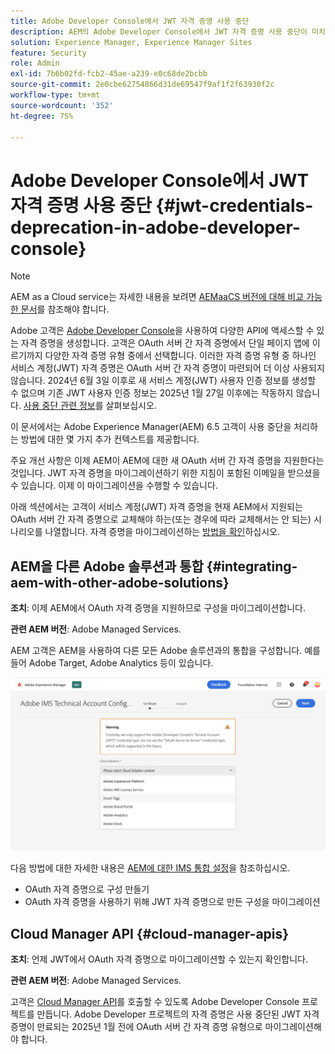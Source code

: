 ```yaml
---
title: Adobe Developer Console에서 JWT 자격 증명 사용 중단
description: AEM의 Adobe Developer Console에서 JWT 자격 증명 사용 중단이 미치는 영향에 대해 알아봅니다.
solution: Experience Manager, Experience Manager Sites
feature: Security
role: Admin
exl-id: 7b6b02fd-fcb2-45ae-a239-e0c68de2bcbb
source-git-commit: 2e0cbe62754866d31de69547f9af1f2f63930f2c
workflow-type: tm+mt
source-wordcount: '352'
ht-degree: 75%

---
```


# Adobe Developer Console에서 JWT 자격 증명 사용 중단 {#jwt-credentials-deprecation-in-adobe-developer-console}

>[!NOTE]
> AEM as a Cloud service는 자세한 내용을 보려면 [AEMaaCS 버전에 대해 비교 가능한 문서](https://experienceleague.adobe.com/docs/experience-manager-cloud-service/content/security/jwt-credentials-deprecation-in-adobe-developer-console.html?lang=ko)를 참조해야 합니다.

Adobe 고객은 [Adobe Developer Console](https://developer.adobe.com/console)을 사용하여 다양한 API에 액세스할 수 있는 자격 증명을 생성합니다. 고객은 OAuth 서버 간 자격 증명에서 단일 페이지 앱에 이르기까지 다양한 자격 증명 유형 중에서 선택합니다. 이러한 자격 증명 유형 중 하나인 서비스 계정(JWT) 자격 증명은 OAuth 서버 간 자격 증명이 마련되어 더 이상 사용되지 않습니다. 2024년 6월 3일 이후로 새 서비스 계정(JWT) 사용자 인증 정보를 생성할 수 없으며 기존 JWT 사용자 인증 정보는 2025년 1월 27일 이후에는 작동하지 않습니다. [사용 중단 관련 정보](https://developer.adobe.com/developer-console/docs/guides/authentication/ServerToServerAuthentication/migration/)를 살펴보십시오.

이 문서에서는 Adobe Experience Manager(AEM) 6.5 고객이 사용 중단을 처리하는 방법에 대한 몇 가지 추가 컨텍스트를 제공합니다.

주요 개선 사항은 이제 AEM이 AEM에 대한 새 OAuth 서버 간 자격 증명을 지원한다는 것입니다. JWT 자격 증명을 마이그레이션하기 위한 지침이 포함된 이메일을 받으셨을 수 있습니다. 이제 이 마이그레이션을 수행할 수 있습니다.

아래 섹션에서는 고객이 서비스 계정(JWT) 자격 증명을 현재 AEM에서 지원되는 OAuth 서버 간 자격 증명으로 교체해야 하는(또는 경우에 따라 교체해서는 안 되는) 시나리오를 나열합니다. 자격 증명을 마이그레이션하는 [방법을 확인](https://developer.adobe.com/developer-console/docs/guides/authentication/ServerToServerAuthentication/migration/#migration-overview)하십시오.

## AEM을 다른 Adobe 솔루션과 통합 {#integrating-aem-with-other-adobe-solutions}

**조치**: 이제 AEM에서 OAuth 자격 증명을 지원하므로 구성을 마이그레이션합니다.

**관련 AEM 버전**: Adobe Managed Services.

AEM 고객은 AEM을 사용하여 다른 모든 Adobe 솔루션과의 통합을 구성합니다. 예를 들어 Adobe Target, Adobe Analytics 등이 있습니다.

![AEM을 다른 솔루션과 통합](/help/sites-administering/assets/jwt-deprecation.png)

다음 방법에 대한 자세한 내용은 [AEM에 대한 IMS 통합 설정](/help/sites-administering/setting-up-ims-integrations-for-aem.md)을 참조하십시오.

* OAuth 자격 증명으로 구성 만들기
* OAuth 자격 증명을 사용하기 위해 JWT 자격 증명으로 만든 구성을 마이그레이션

## Cloud Manager API {#cloud-manager-apis}

**조치**: 언제 JWT에서 OAuth 자격 증명으로 마이그레이션할 수 있는지 확인합니다.

**관련 AEM 버전**: Adobe Managed Services.

고객은 [Cloud Manager API](https://developer.adobe.com/experience-cloud/cloud-manager/guides/getting-started/create-api-integration/)를 호출할 수 있도록 Adobe Developer Console 프로젝트를 만듭니다. Adobe Developer 프로젝트의 자격 증명은 사용 중단된 JWT 자격 증명이 만료되는 2025년 1월 전에 OAuth 서버 간 자격 증명 유형으로 마이그레이션해야 합니다.
